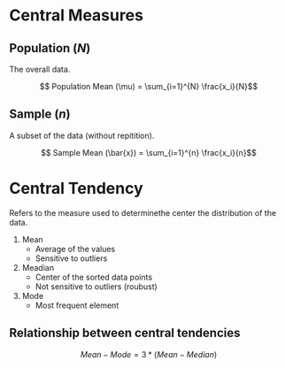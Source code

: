 # Central Measures

## Population $(N)$
The overall data.

$$ Population Mean (\mu) = \sum_{i=1}^{N} \frac{x_i}{N}$$

## Sample $(n)$
A subset of the data (without repitition).

$$ Sample Mean (\bar{x}) = \sum_{i=1}^{n} \frac{x_i}{n}$$


# Central Tendency

Refers to the measure used to determinethe center the distribution of the data.

1. Mean
    - Average of the values
    - Sensitive to outliers
2. Meadian 
    - Center of the sorted data points
    - Not sensitive to outliers (roubust)
3. Mode
    - Most frequent element

## Relationship between central tendencies
$$ Mean - Mode = 3 * (Mean - Median) $$